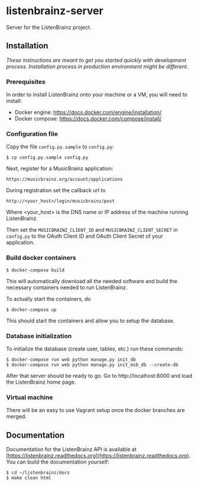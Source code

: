 # listenbrainz-server

Server for the ListenBrainz project.

## Installation

*These instructions are meant to get you started quickly with development
process. Installation process in production environment might be different.*

### Prerequisites

In order to install ListenBrainz onto your machine or a VM, you will
need to install:

* Docker engine: https://docs.docker.com/engine/installation/
* Docker compose: https://docs.docker.com/compose/install/


### Configuration file

Copy the file `config.py.sample` to `config.py`:

    $ cp config.py.sample config.py

Next, register for a MusicBrainz application:

   `https://musicbrainz.org/account/applications`

During registration set the callback url to

   `http://<your_host>/login/musicbrainz/post`

Where <your_host> is the DNS name or IP address of the machine running ListenBrainz.

Then set the `MUSICBRAINZ_CLIENT_ID` and `MUSICBRAINZ_CLIENT_SECRET` in
`config.py` to the OAuth Client ID and OAuth Client Secret of your application.


### Build docker containers

    $ docker-compose build

This will automatically download all the needed software and build the necessary
containers needed to run ListenBrainz.

To actually start the containers, do

    $ docker-compose up

This should start the containers and allow you to setup the database.


### Database initialization

To initialize the database (create user, tables, etc.) run these commands:

    $ docker-compose run web python manage.py init_db 
    $ docker-compose run web python manage.py init_msb_db --create-db

After that server should be ready to go. Go to http://localhost:8000 and load the 
ListenBrainz home page.

### Virtual machine

There will be an easy to use Vagrant setup once the docker branches are merged.


## Documentation

Documentation for the ListenBrainz API is available at [https://listenbrainz.readthedocs.org](https://listenbrainz.readthedocs.org).
You can build the documentation yourself:

    $ cd ~/listenbrainz/docs
    $ make clean html

